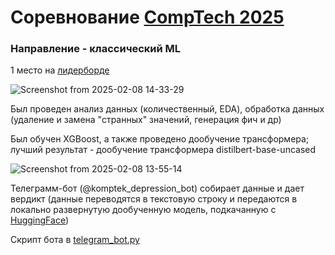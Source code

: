 # Соревнование [CompTech 2025](https://comptech.nsu.ru/)
### Направление - классический ML
1 место на [лидерборде](https://www.codabench.org/competitions/5504/?secret_key=dd48e468-6a08-40e4-9158-16508cb590fd#/results-tab)

![Screenshot from 2025-02-08 14-33-29](https://github.com/user-attachments/assets/869e8d04-95f7-42b4-8b0b-b7d8b34c8a92)

Был проведен анализ данных (количественный, EDA), обработка данных (удаление и замена "странных" значений, генерация фич и др)

Был обучен XGBoost, а также проведено дообучение трансформера; лучший результат - дообучение трансформера distilbert-base-uncased

![Screenshot from 2025-02-08 13-55-14](https://github.com/user-attachments/assets/7e36cb42-9e0c-4182-8a77-f0338b26ba65)

Телеграмм-бот (@komptek_depression_bot) собирает данные и дает вердикт (данные переводятся в текстовую строку и передаются в локально развернутую дообученную модель, подкачанную с [HuggingFace](https://huggingface.co/Gnider/kompt_distil_v1))

Скрипт бота в [telegram_bot.py](https://github.com/fedorshm/komptek_ml/blob/main/telegram_bot.py)
